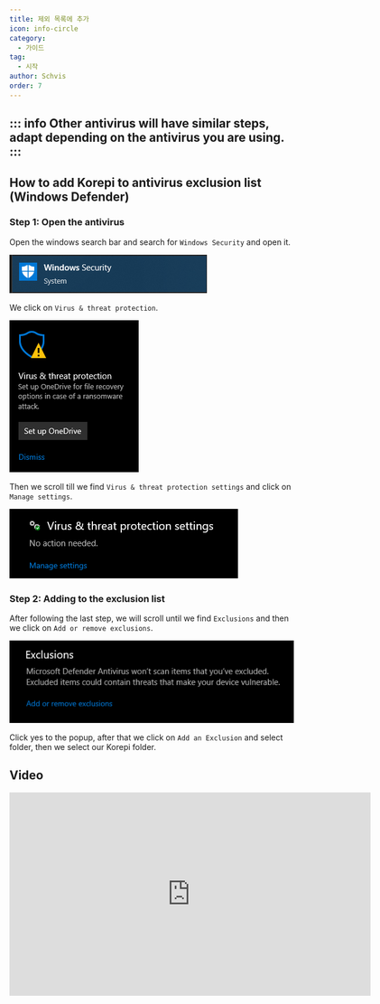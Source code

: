 ```yaml
---
title: 제외 목록에 추가
icon: info-circle
category:
  - 가이드
tag:
  - 시작
author: Schvis
order: 7
---
```


::: info Other antivirus will have similar steps, adapt depending on the antivirus you are using.
:::
---
## How to add Korepi to antivirus exclusion list (Windows Defender)

### Step 1: Open the antivirus

Open the windows search bar and search for `Windows Security` and open it.

![](/assets/images/docs/202312/security.png)

We click on `Virus & threat protection`.

![](/assets/images/docs/202312/virus1.png)

Then we scroll till we find `Virus & threat protection settings` and click on `Manage settings`.

![](/assets/images/docs/202312/virus3.png)

### Step 2: Adding to the exclusion list

After following the last step, we will scroll until we find `Exclusions` and then we click on `Add or remove exclusions`.

![](/assets/images/docs/202312/virus4.png)

Click yes to the popup, after that we click on `Add an Exclusion` and select folder, then we select our Korepi folder.

## Video

<div class="iframe-container"><iframe width="640" height="360" src="https://www.youtube.com/embed/BonLkFNnO9w" title="How to Exclude a File or Folder from Windows Defender Scan In Windows 10 [Tutorial]" frameborder="0" allow="accelerometer; autoplay; clipboard-write; encrypted-media; gyroscope; picture-in-picture; web-share" allowfullscreen></iframe></div>
